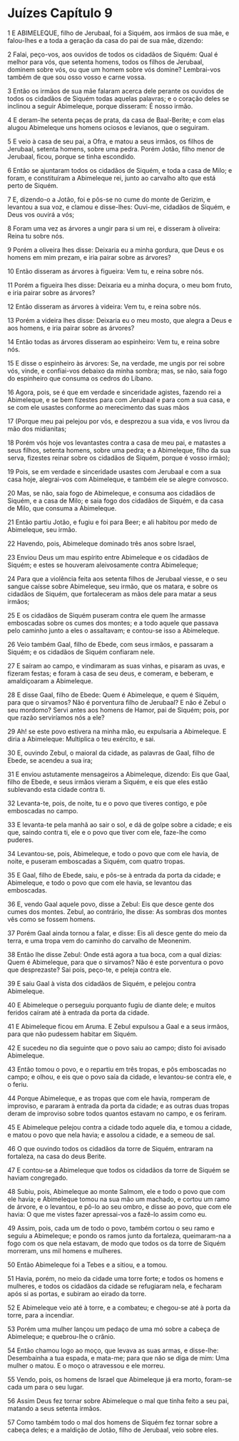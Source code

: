 # Juízes Capítulo 9

1	E ABIMELEQUE, filho de Jerubaal, foi a Siquém, aos irmãos de sua mãe, e falou-lhes e a toda a geração da casa do pai de sua mãe, dizendo:

2	Falai, peço-vos, aos ouvidos de todos os cidadãos de Siquém: Qual é melhor para vós, que setenta homens, todos os filhos de Jerubaal, dominem sobre vós, ou que um homem sobre vós domine? Lembrai-vos também de que sou osso vosso e carne vossa.

3	Então os irmãos de sua mãe falaram acerca dele perante os ouvidos de todos os cidadãos de Siquém todas aquelas palavras; e o coração deles se inclinou a seguir Abimeleque, porque disseram: É nosso irmão.

4	E deram-lhe setenta peças de prata, da casa de Baal-Berite; e com elas alugou Abimeleque uns homens ociosos e levianos, que o seguiram.

5	E veio à casa de seu pai, a Ofra, e matou a seus irmãos, os filhos de Jerubaal, setenta homens, sobre uma pedra. Porém Jotão, filho menor de Jerubaal, ficou, porque se tinha escondido.

6	Então se ajuntaram todos os cidadãos de Siquém, e toda a casa de Milo; e foram, e constituíram a Abimeleque rei, junto ao carvalho alto que está perto de Siquém.

7	E, dizendo-o a Jotão, foi e pôs-se no cume do monte de Gerizim, e levantou a sua voz, e clamou e disse-lhes: Ouvi-me, cidadãos de Siquém, e Deus vos ouvirá a vós;

8	Foram uma vez as árvores a ungir para si um rei, e disseram à oliveira: Reina tu sobre nós.

9	Porém a oliveira lhes disse: Deixaria eu a minha gordura, que Deus e os homens em mim prezam, e iria pairar sobre as árvores?

10	Então disseram as árvores à figueira: Vem tu, e reina sobre nós.

11	Porém a figueira lhes disse: Deixaria eu a minha doçura, o meu bom fruto, e iria pairar sobre as árvores?

12	Então disseram as árvores à videira: Vem tu, e reina sobre nós.

13	Porém a videira lhes disse: Deixaria eu o meu mosto, que alegra a Deus e aos homens, e iria pairar sobre as árvores?

14	Então todas as árvores disseram ao espinheiro: Vem tu, e reina sobre nós.

15	E disse o espinheiro às árvores: Se, na verdade, me ungis por rei sobre vós, vinde, e confiai-vos debaixo da minha sombra; mas, se não, saia fogo do espinheiro que consuma os cedros do Líbano.

16	Agora, pois, se é que em verdade e sinceridade agistes, fazendo rei a Abimeleque, e se bem fizestes para com Jerubaal e para com a sua casa, e se com ele usastes conforme ao merecimento das suas mãos

17	(Porque meu pai pelejou por vós, e desprezou a sua vida, e vos livrou da mão dos midianitas;

18	Porém vós hoje vos levantastes contra a casa de meu pai, e matastes a seus filhos, setenta homens, sobre uma pedra; e a Abimeleque, filho da sua serva, fizestes reinar sobre os cidadãos de Siquém, porque é vosso irmão);

19	Pois, se em verdade e sinceridade usastes com Jerubaal e com a sua casa hoje, alegrai-vos com Abimeleque, e também ele se alegre convosco.

20	Mas, se não, saia fogo de Abimeleque, e consuma aos cidadãos de Siquém, e a casa de Milo; e saia fogo dos cidadãos de Siquém, e da casa de Milo, que consuma a Abimeleque.

21	Então partiu Jotão, e fugiu e foi para Beer; e ali habitou por medo de Abimeleque, seu irmão.

22	Havendo, pois, Abimeleque dominado três anos sobre Israel,

23	Enviou Deus um mau espírito entre Abimeleque e os cidadãos de Siquém; e estes se houveram aleivosamente contra Abimeleque;

24	Para que a violência feita aos setenta filhos de Jerubaal viesse, e o seu sangue caísse sobre Abimeleque, seu irmão, que os matara, e sobre os cidadãos de Siquém, que fortaleceram as mãos dele para matar a seus irmãos;

25	E os cidadãos de Siquém puseram contra ele quem lhe armasse emboscadas sobre os cumes dos montes; e a todo aquele que passava pelo caminho junto a eles o assaltavam; e contou-se isso a Abimeleque.

26	Veio também Gaal, filho de Ebede, com seus irmãos, e passaram a Siquém; e os cidadãos de Siquém confiaram nele.

27	E saíram ao campo, e vindimaram as suas vinhas, e pisaram as uvas, e fizeram festas; e foram à casa de seu deus, e comeram, e beberam, e amaldiçoaram a Abimeleque.

28	E disse Gaal, filho de Ebede: Quem é Abimeleque, e quem é Siquém, para que o sirvamos? Não é porventura filho de Jerubaal? E não é Zebul o seu mordomo? Servi antes aos homens de Hamor, pai de Siquém; pois, por que razão serviríamos nós a ele?

29	Ah! se este povo estivera na minha mão, eu expulsaria a Abimeleque. E diria a Abimeleque: Multiplica o teu exército, e sai.

30	E, ouvindo Zebul, o maioral da cidade, as palavras de Gaal, filho de Ebede, se acendeu a sua ira;

31	E enviou astutamente mensageiros a Abimeleque, dizendo: Eis que Gaal, filho de Ebede, e seus irmãos vieram a Siquém, e eis que eles estão sublevando esta cidade contra ti.

32	Levanta-te, pois, de noite, tu e o povo que tiveres contigo, e põe emboscadas no campo.

33	E levanta-te pela manhã ao sair o sol, e dá de golpe sobre a cidade; e eis que, saindo contra ti, ele e o povo que tiver com ele, faze-lhe como puderes.

34	Levantou-se, pois, Abimeleque, e todo o povo que com ele havia, de noite, e puseram emboscadas a Siquém, com quatro tropas.

35	E Gaal, filho de Ebede, saiu, e pôs-se à entrada da porta da cidade; e Abimeleque, e todo o povo que com ele havia, se levantou das emboscadas.

36	E, vendo Gaal aquele povo, disse a Zebul: Eis que desce gente dos cumes dos montes. Zebul, ao contrário, lhe disse: As sombras dos montes vês como se fossem homens.

37	Porém Gaal ainda tornou a falar, e disse: Eis ali desce gente do meio da terra, e uma tropa vem do caminho do carvalho de Meonenim.

38	Então lhe disse Zebul: Onde está agora a tua boca, com a qual dizias: Quem é Abimeleque, para que o sirvamos? Não é este porventura o povo que desprezaste? Sai pois, peço-te, e peleja contra ele.

39	E saiu Gaal à vista dos cidadãos de Siquém, e pelejou contra Abimeleque.

40	E Abimeleque o perseguiu porquanto fugiu de diante dele; e muitos feridos caíram até à entrada da porta da cidade.

41	E Abimeleque ficou em Aruma. E Zebul expulsou a Gaal e a seus irmãos, para que não pudessem habitar em Siquém.

42	E sucedeu no dia seguinte que o povo saiu ao campo; disto foi avisado Abimeleque.

43	Então tomou o povo, e o repartiu em três tropas, e pôs emboscadas no campo; e olhou, e eis que o povo saía da cidade, e levantou-se contra ele, e o feriu.

44	Porque Abimeleque, e as tropas que com ele havia, romperam de improviso, e pararam à entrada da porta da cidade; e as outras duas tropas deram de improviso sobre todos quantos estavam no campo, e os feriram.

45	E Abimeleque pelejou contra a cidade todo aquele dia, e tomou a cidade, e matou o povo que nela havia; e assolou a cidade, e a semeou de sal.

46	O que ouvindo todos os cidadãos da torre de Siquém, entraram na fortaleza, na casa do deus Berite.

47	E contou-se a Abimeleque que todos os cidadãos da torre de Siquém se haviam congregado.

48	Subiu, pois, Abimeleque ao monte Salmom, ele e todo o povo que com ele havia; e Abimeleque tomou na sua mão um machado, e cortou um ramo de árvore, e o levantou, e pô-lo ao seu ombro, e disse ao povo, que com ele havia: O que me vistes fazer apressai-vos a fazê-lo assim como eu.

49	Assim, pois, cada um de todo o povo, também cortou o seu ramo e seguiu a Abimeleque; e pondo os ramos junto da fortaleza, queimaram-na a fogo com os que nela estavam, de modo que todos os da torre de Siquém morreram, uns mil homens e mulheres.

50	Então Abimeleque foi a Tebes e a sitiou, e a tomou.

51	Havia, porém, no meio da cidade uma torre forte; e todos os homens e mulheres, e todos os cidadãos da cidade se refugiaram nela, e fecharam após si as portas, e subiram ao eirado da torre.

52	E Abimeleque veio até à torre, e a combateu; e chegou-se até à porta da torre, para a incendiar.

53	Porém uma mulher lançou um pedaço de uma mó sobre a cabeça de Abimeleque; e quebrou-lhe o crânio.

54	Então chamou logo ao moço, que levava as suas armas, e disse-lhe: Desembainha a tua espada, e mata-me; para que não se diga de mim: Uma mulher o matou. E o moço o atravessou e ele morreu.

55	Vendo, pois, os homens de Israel que Abimeleque já era morto, foram-se cada um para o seu lugar.

56	Assim Deus fez tornar sobre Abimeleque o mal que tinha feito a seu pai, matando a seus setenta irmãos.

57	Como também todo o mal dos homens de Siquém fez tornar sobre a cabeça deles; e a maldição de Jotão, filho de Jerubaal, veio sobre eles.

